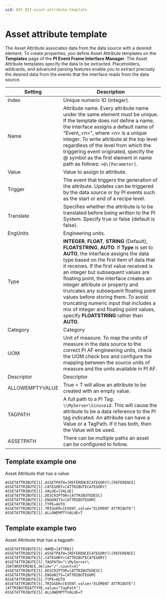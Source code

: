 ```yaml
---
uid: BIF_BIF-asset-attribute-template
---
```


# Asset attribute template

The Asset Attribute associates data from the data source with a desired element. To create properties, you define Asset Attribute templates on the **Templates** page of the **PI Event Frame Interface Manager**. The Asset Attribute templates specify the data to be extracted. Placeholders, wildcards, and advanced parsing features enable you to extract precisely the desired data from the events that the interface reads from the data source.

| Setting | Description |
|--|--|
| Index | Unique numeric ID (integer). |
| Name | Attribute name. Every attribute name under the same element must be unique. If the template does not define a name, the interface assigns a default name of "Event_&lt;_n_&gt;", where &lt;_n_&gt; is a unique integer. To write attribute at the top level regardless of the level from which the triggering event originated, specify the @ symbol as the first element in name path as follows: `>@\[Parameter]`. |
| Value | Value to assign to attribute. |
| Trigger | The event that triggers the generation of the attribute. Updates can be triggered by the data source or by PI events such as the start or end of a recipe level. |
| Translate | Specifies whether the attribute is to be translated before being written to the PI System. Specify true or false (default is false). |
| EngUnits | Engineering units. |
| Type | **INTEGER**, **FLOAT**, **STRING** (Default), **FLOATSTRING**, **AUTO**. If **Type** is set to **AUTO**, the interface assigns the data type based on the first item of data that it receives. If the first value received is an integer but subsequent values are floating point, the interface creates an integer attribute or property and truncates any subsequent floating point values before storing them. To avoid truncating numeric input that includes a mix of integer and floating point values, specify **FLOATSTRING** rather than **AUTO**. |
| Category | Category |
| UOM | Unit of measure. To map the units of measure in the data source to the correct PI AF engineering units, check the UOM check box and configure the mapping between the source units of measure and the units available in PI AF. |
| Descriptor | Descriptor |
| ALLOWEMPTYVALUE | True = T will allow an attribute to be created with an empty value. |
| TAGPATH | A full path to a PI Tag: `\\MyServer\Sinusoid`. This will cause the attribute to be a data reference to the PI tag indicated. An attribute can have a Value or a TagPath. If it has both, then the Value will be used. |
| ASSETPATH | There can be multiple paths an asset can be configured to follow. |

## Template example one 

Asset Attribute that has a value: 

```text
ASSETATTRIBUTE[1].ASSETPATH=[REFERENCECATEGORY]\[REFERENCE]
ASSETATTRIBUTE[1].CATEGORY=[ATTRIBUTECATEGORY]
ASSETATTRIBUTE[1].VALUE=[VALUE]
ASSETATTRIBUTE[1].DESCRIPTOR=[ATTRIBUTEDESC]
ASSETATTRIBUTE[1].ENGUNITS=[ATTRIBUTEUOM]
ASSETATTRIBUTE[1].TYPE=AUTO
ASSETATTRIBUTE[1].TRIGGER=[EVENT,value="ELEMENT ATTRIBUTE"]
ASSETATTRIBUTE[1].ALLOWEMPTYVALUE=T
```

## Template example two

Asset Attribute that has a tagpath: 

```text
ASSETATTRIBUTE[5].NAME=[ATTRB1]
ASSETATTRIBUTE[5].ASSETPATH=[REFERENCECATEGORY]\[REFERENCE]
ASSETATTRIBUTE[5].CATEGORY=[ATTRIBUTECATEGORY]
ASSETATTRIBUTE[5].TAGPATH="\\MyServer\[DATAREFERENCE,delim="/",count=4]"
ASSETATTRIBUTE[5].DESCRIPTOR=[ATTRIBUTEDESC]
ASSETATTRIBUTE[5].ENGUNITS=[ATTRIBUTEUOM]
ASSETATTRIBUTE[5].TYPE=AUTO
ASSETATTRIBUTE[5].TRIGGER=[EVENT,value="ELEMENT ATTRIBUTE"][ATTRIBUTEDATTYPE,value="TagPath"]
ASSETATTRIBUTE[5].ALLOWEMPTYVALUE=T
```

